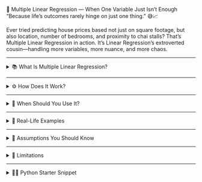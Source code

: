 🧠 Multiple Linear Regression — When One Variable Just Isn’t Enough
“Because life’s outcomes rarely hinge on just one thing.” 😅📈

Ever tried predicting house prices based not just on square footage, but also location, number of bedrooms, and proximity to chai stalls? That’s Multiple Linear Regression in action. It’s Linear Regression’s extroverted cousin—handling more variables, more nuance, and more chaos.

-----

<details> <summary>📚 What Is Multiple Linear Regression?</summary>

Multiple Linear Regression (MLR) is a supervised learning algorithm that models the relationship between one dependent variable and two or more independent variables using a straight-line equation.

In simple terms: It answers “How do multiple factors together influence an outcome?”

</details>

---

<details> <summary>⚙️ How Does It Work?</summary>

MLR fits a multidimensional plane (not just a line) to your data using this equation:

𝑦
=
𝛽
0
+
𝛽
1
𝑥
1
+
𝛽
2
𝑥
2
+
⋯
+
𝛽
𝑛
𝑥
𝑛
+
𝜖
Where:

𝑦
 = predicted value

𝑥
1
,
𝑥
2
,
…
,
𝑥
𝑛
 = input features

𝛽
0
 = intercept

𝛽
1
,
𝛽
2
,
…
,
𝛽
𝑛
 = coefficients (impact of each feature)

𝜖
 = error term (what the model couldn’t explain)

The goal? Minimize the sum of squared errors across all data points.

</details>

---

<details> <summary>🎯 When Should You Use It?</summary>

🧮 When your outcome depends on multiple factors

📊 When relationships between variables are linear-ish

🧠 When you want to quantify the impact of each feature

🧪 When interpretability still matters (before diving into black-box models)

Think of it as the “group project” version of predictive modeling.

</details>

---

<details> <summary>🏡 Real-Life Examples</summary>

🏠 Predicting house prices using square footage, location, and number of bedrooms

💼 Estimating salary based on experience, education, and job role

🚗 Forecasting car mileage from engine size, weight, and fuel type

🧘 Predicting stress levels based on meetings, sleep hours, and caffeine intake

Basically, if your scatter plot needs more than one axis—MLR’s your buddy.

</details>

---

<details> <summary>📐 Assumptions You Should Know</summary>

| Assumption           | Meaning                                                       |
|----------------------|---------------------------------------------------------------|
| Linearity            | Each feature has a linear relationship with the output        |
| Independence         | Observations are independent                                   |
| Homoscedasticity     | Residuals have constant variance                               |
| Normality            | Residuals are normally distributed                             |
| No Multicollinearity | Features aren’t too correlated with each other                |



Violating these can lead to misleading coefficients and poor predictions.

</details>

---

<details> <summary>🚧 Limitations</summary>

❌ Sensitive to outliers

❌ Multicollinearity can mess with coefficient interpretation

❌ Assumes linearity—won’t capture complex relationships

❌ Overfitting risk with too many features and too little data

It’s powerful, but not magical. Use with care.

</details>

---
<details> <summary>👨‍💻 Python Starter Snippet</summary>

python
from sklearn.linear_model import LinearRegression

# Training data
X = [[1000, 3], [1500, 4], [2000, 3], [2500, 5]]  # [sqft, bedrooms]
y = [300000, 400000, 500000, 600000]             # House prices

model = LinearRegression()
model.fit(X, y)

---

# Predict for new input
prediction = model.predict([[1800, 4]])
print(f"Predicted price: ₹{prediction[0]:,.0f}")
Add visuals like:

📈 3D scatter plot with regression plane

📊 Residuals vs predicted values

📉 Coefficient bar chart for feature impact

</details>
